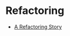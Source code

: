 # Refactoring

* [A Refactoring Story](http://cored.github.io/blog/2014/02/19/my-gpa-at-code-climate-is-3-dot-59-a-refactoring-story/)
